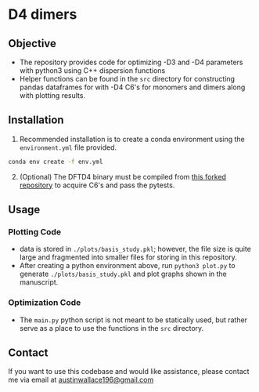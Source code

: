 # D4 dimers

## Objective
- The repository provides code for optimizing -D3 and -D4 parameters with
  python3 using C++ dispersion functions
- Helper functions can be found in the `src` directory for constructing pandas
  dataframes for with -D4 C6's for monomers and dimers along with plotting
  results.

## Installation
1. Recommended installation is to create a conda environment using the
   `environment.yml` file provided.
```bash
conda env create -f env.yml
```
2. (Optional) The DFTD4 binary must be compiled from [this forked
   repository](https://github.com/Awallace3/dftd4) to acquire C6's and pass the
   pytests.

## Usage
### Plotting Code
- data is stored in `./plots/basis_study.pkl`; however, the file size is quite large 
    and fragmented into smaller files for storing in this repository. 
- After creating a python environment above, run `python3 plot.py` to generate
  `./plots/basis_study.pkl` and plot graphs shown in the manuscript.
### Optimization Code 
- The `main.py` python script is not meant to be statically used, but rather
serve as a place to use the functions in the `src` directory.

## Contact
If you want to use this codebase and would like assistance, please contact me
via email at <a href="mailto:austinwallace196@gmail.com">austinwallace196@gmail.com</a>
